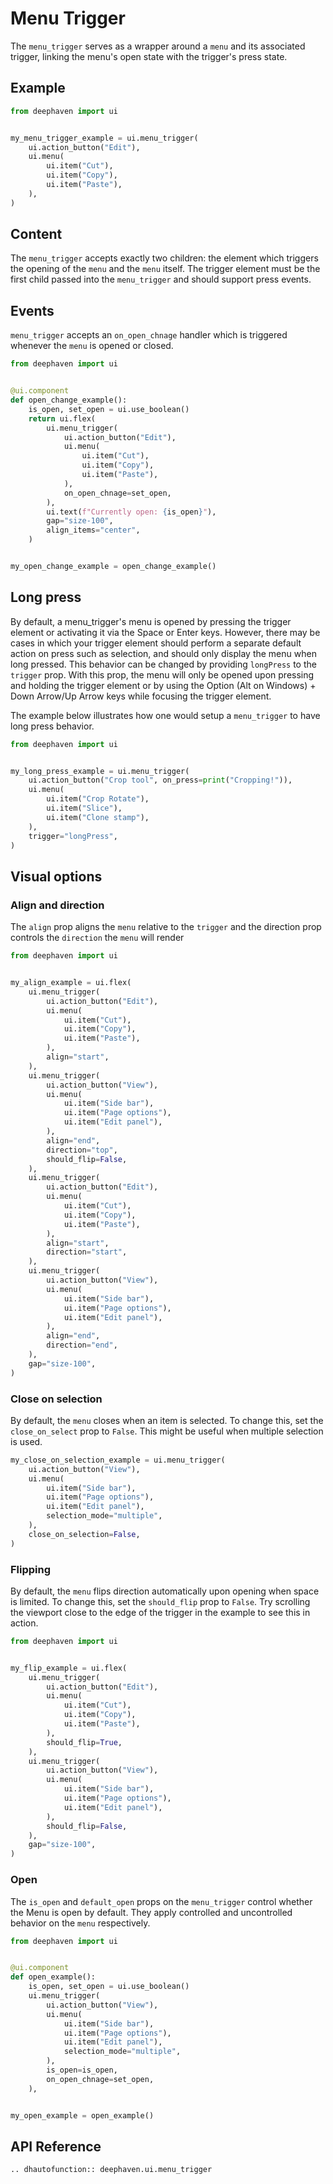 # Menu Trigger

The `menu_trigger` serves as a wrapper around a `menu` and its associated trigger, linking the menu's open state with the trigger's press state.

## Example

```python
from deephaven import ui


my_menu_trigger_example = ui.menu_trigger(
    ui.action_button("Edit"),
    ui.menu(
        ui.item("Cut"),
        ui.item("Copy"),
        ui.item("Paste"),
    ),
)
```

## Content

The `menu_trigger` accepts exactly two children: the element which triggers the opening of the `menu` and the `menu` itself. The trigger element must be the first child passed into the `menu_trigger` and should support press events.

## Events

`menu_trigger` accepts an `on_open_chnage` handler which is triggered whenever the `menu` is opened or closed.

```python
from deephaven import ui


@ui.component
def open_change_example():
    is_open, set_open = ui.use_boolean()
    return ui.flex(
        ui.menu_trigger(
            ui.action_button("Edit"),
            ui.menu(
                ui.item("Cut"),
                ui.item("Copy"),
                ui.item("Paste"),
            ),
            on_open_chnage=set_open,
        ),
        ui.text(f"Currently open: {is_open}"),
        gap="size-100",
        align_items="center",
    )


my_open_change_example = open_change_example()
```

## Long press

By default, a menu_trigger's menu is opened by pressing the trigger element or activating it via the Space or Enter keys. However, there may be cases in which your trigger element should perform a separate default action on press such as selection, and should only display the menu when long pressed. This behavior can be changed by providing `longPress` to the `trigger` prop. With this prop, the menu will only be opened upon pressing and holding the trigger element or by using the Option (Alt on Windows) + Down Arrow/Up Arrow keys while focusing the trigger element.

The example below illustrates how one would setup a `menu_trigger` to have long press behavior.

```python
from deephaven import ui


my_long_press_example = ui.menu_trigger(
    ui.action_button("Crop tool", on_press=print("Cropping!")),
    ui.menu(
        ui.item("Crop Rotate"),
        ui.item("Slice"),
        ui.item("Clone stamp"),
    ),
    trigger="longPress",
)
```

## Visual options

### Align and direction

The `align` prop aligns the `menu` relative to the `trigger` and the direction prop controls the `direction` the `menu` will render

```python
from deephaven import ui


my_align_example = ui.flex(
    ui.menu_trigger(
        ui.action_button("Edit"),
        ui.menu(
            ui.item("Cut"),
            ui.item("Copy"),
            ui.item("Paste"),
        ),
        align="start",
    ),
    ui.menu_trigger(
        ui.action_button("View"),
        ui.menu(
            ui.item("Side bar"),
            ui.item("Page options"),
            ui.item("Edit panel"),
        ),
        align="end",
        direction="top",
        should_flip=False,
    ),
    ui.menu_trigger(
        ui.action_button("Edit"),
        ui.menu(
            ui.item("Cut"),
            ui.item("Copy"),
            ui.item("Paste"),
        ),
        align="start",
        direction="start",
    ),
    ui.menu_trigger(
        ui.action_button("View"),
        ui.menu(
            ui.item("Side bar"),
            ui.item("Page options"),
            ui.item("Edit panel"),
        ),
        align="end",
        direction="end",
    ),
    gap="size-100",
)
```

### Close on selection

By default, the `menu` closes when an item is selected. To change this, set the `close_on_select` prop to `False`. This might be useful when multiple selection is used.

```python
my_close_on_selection_example = ui.menu_trigger(
    ui.action_button("View"),
    ui.menu(
        ui.item("Side bar"),
        ui.item("Page options"),
        ui.item("Edit panel"),
        selection_mode="multiple",
    ),
    close_on_selection=False,
)
```

### Flipping

By default, the `menu` flips direction automatically upon opening when space is limited. To change this, set the `should_flip` prop to `False`. Try scrolling the viewport close to the edge of the trigger in the example to see this in action.

```python
from deephaven import ui


my_flip_example = ui.flex(
    ui.menu_trigger(
        ui.action_button("Edit"),
        ui.menu(
            ui.item("Cut"),
            ui.item("Copy"),
            ui.item("Paste"),
        ),
        should_flip=True,
    ),
    ui.menu_trigger(
        ui.action_button("View"),
        ui.menu(
            ui.item("Side bar"),
            ui.item("Page options"),
            ui.item("Edit panel"),
        ),
        should_flip=False,
    ),
    gap="size-100",
)
```

### Open

The `is_open` and `default_open` props on the `menu_trigger` control whether the Menu is open by default. They apply controlled and uncontrolled behavior on the `menu` respectively.

```python
from deephaven import ui


@ui.component
def open_example():
    is_open, set_open = ui.use_boolean()
    ui.menu_trigger(
        ui.action_button("View"),
        ui.menu(
            ui.item("Side bar"),
            ui.item("Page options"),
            ui.item("Edit panel"),
            selection_mode="multiple",
        ),
        is_open=is_open,
        on_open_chnage=set_open,
    ),


my_open_example = open_example()
```

## API Reference

```{eval-rst}
.. dhautofunction:: deephaven.ui.menu_trigger
```
